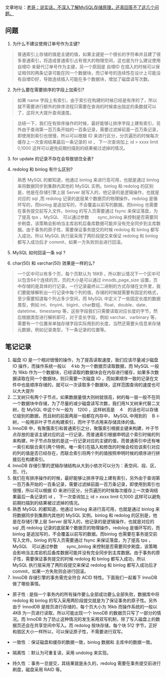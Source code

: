  文章地址：[老哥：说实话，不深入了解MySQL存储原理，还真回答不了这几个问题。](https://mp.weixin.qq.com/s/6zhnRXH_RAL6egnk_NRxhA)
 
 ## 问题
1. 为什么不建议使用订单号作为主键?

> 普通索引上存储的值是主键的值，如果主键是一个很长的字符串并且建了很多普通索引，将造成普通索引占有很大的物理空间，这也是为什么建议使用 自增ID 来替代订单号作为主键，另一个原因是 自增ID 在插入的时候可以保证相邻的两条记录可能在同一个数据块，而订单号的连续性在设计上可能没有自增ID好，导致连续插入可能在多个数据块，增加了磁盘读写次数。

2. 为什么要在需要排序的字段上加索引?

> 如果 name 字段上有索引，由于索引在构建的时候已经是有序的了，所以就不需要进行额外的排序流程只需要在查询的时候查出指定的条数就可以了，这将大大提升查询速度。

> 总结一下，我们在有排序操作的时候，最好能够让排序字段上建有索引，另外由于查询第一百万条开始的一百条记录，需要过滤掉前面一百万条记录，即使用到索引也很慢，所以可以根据 ID 来进行区分，分页遍历的时候每次缓存上一次查询结果最后一条记录的 id ， 下一次查询加上 id > xxxx limit 0,1000 这样可以避免前期扫描到的结果被过滤掉的情况。

3. for update 的记录不存在会导致锁住全表?

4. redolog 和 binlog 有什么区别?

> 熟悉 MySQL 的都知道，他通过 binlog 来进行高可用，也就是通过 binlog 来将数据同步到集群内其他的 MySQL 实例。binlog 和 redolog 的区别是，他是在存储引擎上层 Server 层写入的，他记录的是逻辑操作，也就是对应的 sql ,而 redolog 记录的底层某个数据页的物理操作，redolog 是循环写的，而binlog 是追加写的，不会覆盖以前写的数据。而binlog 也需要在事务提交前写入文件。binlog 的写入页需要通过 fsync 来保证落盘，为了提高 tps ，MySQL　可以通过参数　　sync_binlog 来控制是否需要同步刷盘，该策略会影响当主库宕机后备库数据可能并没有完全同步到主库数据。由于事务的原子性，需要保证事务提交的时候 redolog 和 binlog 都写入成功，所以 MySQL 执行层采用了两阶段提交来保证 redolog 和 binlog 都写入成功后才 commit，如果一方失败则会进行回滚。

5. MySQL 如何回滚一条 sql ?

6. char(50) 和 varchar(50) 效果是一样的么?

> 一个区中可以有多个页，每个页默认为 16KB ，所以默认情况下一个区中可以包含64个连续的页，页的大小是可以通过 innodb_page_size 设置，页中存储的是具体的行记录。一行记录最终以二进制的方式存储在文件里，我们要能够解析出一行记录中每个列的值，存储的时候就需要有固定的格式，至少需要知道每个列占多少空间，而 MySQL 中定义了一些固定长度的数据类型，例如 int、tinyint、bigint、char数组、float、double、date、datetime、timestamp 等，这些字段我们只需要读取对应长度的字节，然后根据类型进行解析即可，对于变长字段，例如 varchar、varbinary 等，需要有一个位置来单独存储字段实际用到的长度，当然还需要头信息来存储元数据，例如记录类型，下一条记录的位置等。


 
 ## 笔记记录
1.  磁盘 IO 是一个相对很慢的操作，为了提高读取速度，我们应该尽量减少磁盘 IO 操作，而操作系统一般以　４kb 为一个数据页读取数据，而 MySQL 一般为 16kb 作为一个数据块，已经读取的数据块会在内存进行缓存，如果多次数据读取在同一个数据块，则只需要一次磁盘 IO ，而如果顺序一致的记录在文件中也是顺序存储的，就可以一次读取多个数据块，这样范围查询的速度也可以大大提升
2.  二叉树只有两个子节点，如果数据量很大则树就很高，树的每一层一般不在同一个数据块中存储，为了尽量的减少磁盘读写次数，我们用Ｎ叉树来代替二叉树，在 MySQL 中这个Ｎ一般为　1200 ，这样树高是　４　的话也可以存储亿级别的数据，而且树的前面两层一般都在内存中， MySQL 中用到的　Ｂ＋　树，一般用非叶子节点构建索引，而叶子节点用来存储具体的值。
3.  InnoDB 中，有聚簇索引和普通索引之分，聚簇索引根据主键来构建，叶子节点存放的是该主键对应的这一行记录，而普通索引根据申明这个索引时候的列来构建，叶子节点存放的是这一行记录对应的主键的值，而普通索引中还有唯一索引和联合索引两个特例，唯一索引在插入和修改的时候会校验该索引对应的列的值是否已经存在，而联合索引将两个列的值按照申明时候的顺序进行拼接后在构建索引。
4.  InnoDB 存储引擎的逻辑存储结构从大到小依次可以分为：表空间、段、区、页、行。
5.  我们在有排序操作的时候，最好能够让排序字段上建有索引，另外由于查询第一百万条开始的一百条记录，需要过滤掉前面一百万条记录，即使用到索引也很慢，所以可以根据 ID 来进行区分，分页遍历的时候每次缓存上一次查询结果最后一条记录的 id ， 下一次查询加上 id > xxxx limit 0,1000 这样可以避免前期扫描到的结果被过滤掉的情况。
6.  熟悉 MySQL 的都知道，他通过 binlog 来进行高可用，也就是通过 binlog 来将数据同步到集群内其他的 MySQL 实例。binlog 和 redolog 的区别是，他是在存储引擎上层 Server 层写入的，他记录的是逻辑操作，也就是对应的 sql ,而 redolog 记录的底层某个数据页的物理操作，redolog 是循环写的，而binlog 是追加写的，不会覆盖以前写的数据。而binlog 也需要在事务提交前写入文件。binlog 的写入页需要通过 fsync 来保证落盘，为了提高 tps ，MySQL　可以通过参数　　sync_binlog 来控制是否需要同步刷盘，该策略会影响当主库宕机后备库数据可能并没有完全同步到主库数据。由于事务的原子性，需要保证事务提交的时候 redolog 和 binlog 都写入成功，所以 MySQL 执行层采用了两阶段提交来保证 redolog 和 binlog 都写入成功后才 commit，如果一方失败则会进行回滚。
7.  InnoDB 存储引擎的事务需完全符合 ACID 特性。下面我们一起看下 InnoDB 做了哪些事情。
- 原子性 : 是指一个事务内的所有操作要么全部成功要么全部失败，数据库中将 redolog 和 binlog 的写入采用两阶段提交就是为了保证事务的原子性。另外由于 InnodDB 是按页进行存储的，每个页大小为 16kb 而操作系统的一般以 4KB 为一页进行读取，所以可能出现一个 InnoDB 的数据页只写了一部分的情况。而 InnoDB 为了防止这种情况的发生采用双写机制，除了写入磁盘上的数据页还会在共享空间中写入。而 redolog 按块存储，每个块 512 字节，正好和扇区大小一样所以，可以保证原子性，不需要进行双写。

- 一致性 ：保证磁盘和缓存的数据一致，binlog 数据和 主库中的数据一致。

- 隔离性 ：默认为可重复读，采用 undolog 来实现。

- 持久性 ：事务一旦提交，其结果就是永久的，redolog 需要在事务提交前进行刷盘，磁盘采用 RAID 等。